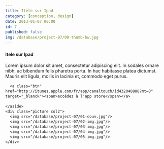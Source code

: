 ```yaml
---
title: Itele sur Ipad
category: [conception, design]
date: 2013-01-07 00:00
id: 7
published: false
img: /database/project-07/00-thumb-bw.jpg
---
```

<div class="project">
	<span class="white-layer"></span>
	<aside id="description" class="description col3">
	  <h4>Itele sur Ipad</h4>
	  <p>Lorem ipsum dolor sit amet, consectetur adipiscing elit. In sodales ornare nibh, ac bibendum felis pharetra porta. In hac habitasse platea dictumst. Mauris elit ligula, mollis in lacinia et, commodo eget purus.</p>

	  <a class="btn" href="http://itunes.apple.com/fr/app/canaltouch/id432048888?mt=8" target="_blanck"><span>accédez à l'app store</span></a>
	  
	</aside>
	<div class="picture col2">
	  <img src="/database/project-07/01-couv.jpg"/>
	  <img src="/database/project-07/02-img.jpg"/>
	  <img src="/database/project-07/03-img.jpg"/>
	  <img src="/database/project-07/04-img.jpg"/>
	  <img src="/database/project-07/05-img.jpg"/>
	</div>
</div>